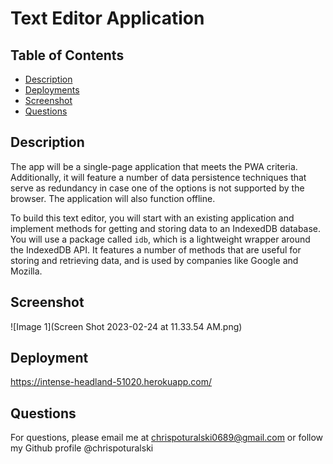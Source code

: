 # Text Editor Application

## Table of Contents

- [Description](#description)
- [Deployments](#deployments)
- [Screenshot](#screenshot)
- [Questions](#questions)

## Description

The app will be a single-page application that meets the PWA criteria. Additionally, it will feature a number of data persistence techniques that serve as redundancy in case one of the options is not supported by the browser. The application will also function offline.

To build this text editor, you will start with an existing application and implement methods for getting and storing data to an IndexedDB database. You will use a package called `idb`, which is a lightweight wrapper around the IndexedDB API. It features a number of methods that are useful for storing and retrieving data, and is used by companies like Google and Mozilla.

## Screenshot

![Image 1](Screen Shot 2023-02-24 at 11.33.54 AM.png)

## Deployment

https://intense-headland-51020.herokuapp.com/

## Questions

For questions, please email me at chrispoturalski0689@gmail.com or follow my Github profile @chrispoturalski
